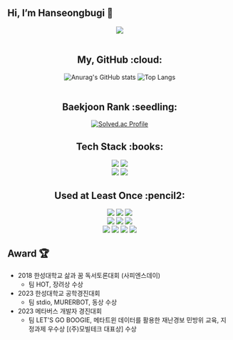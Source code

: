 ## Hi, I’m Hanseongbugi 👋 
<div align="center">
<a href="https://hits.seeyoufarm.com"><img src="https://hits.seeyoufarm.com/api/count/incr/badge.svg?url=https%3A%2F%2Fgithub.com%2Fhanseongbugi%2Fhit-counter&count_bg=%239A97EB&title_bg=%23787878&icon=&icon_color=%23E7E7E7&title=hits&edge_flat=false"/></a>
<br><br>

<h2>My, GitHub :cloud:</h2>

![Anurag's GitHub stats](https://github-readme-stats.vercel.app/api?username=hanseongbugi&show_icons=true)
![Top Langs](https://github-readme-stats.vercel.app/api/top-langs/?username=hanseongbugi&layout=compact)
<br><br>

<h2>Baekjoon Rank :seedling:</h2>

[![Solved.ac Profile](http://mazassumnida.wtf/api/v2/generate_badge?boj=hanseongbugi)](https://solved.ac/hanseongbugi/)

<h2>Tech Stack :books:</h2>
<img src="https://img.shields.io/badge/C++-00599C?logo=cplusplus">
<img src="https://img.shields.io/badge/OpenCv-5C3EE8?logo=OpenCv"><br>
<img src="https://img.shields.io/badge/Unity-000000?logo=unity">
<img src="https://img.shields.io/badge/UnrealEngine5-0E1128?logo=unrealengine">

<h2>Used at Least Once :pencil2:</h2>
<img src="https://img.shields.io/badge/HTML5-E34F26?style=flat&logo=HTML5&logoColor=white"> 
<img src="https://img.shields.io/badge/CSS3-1572B6?style=flat&logo=CSS3&logoColor=white"> 
<img src="https://img.shields.io/badge/JavaScript-F7DF1E?style=flat&logo=JavaScript&logoColor=white"> <br>
<img src="https://img.shields.io/badge/React-61DAFB?style=flat&logo=React&logoColor=white"> 
<img src="https://img.shields.io/badge/Swift-F05138?style=flat&logo=Swift&logoColor=white"> 
<img src="https://img.shields.io/badge/Kotlin-7F52FF?style=flat&logo=Kotlin&logoColor=white"> <br>
<img src="https://img.shields.io/badge/Firebase-FFCA28?style=flat&logo=Firebase&logoColor=white">
<img src="https://img.shields.io/badge/Java-007396?style=flat&logo=Java&logoColor=white"> 
<img src="https://img.shields.io/badge/Python-3776AB?style=flat&logo=Python&logoColor=white"> 
<img src="https://img.shields.io/badge/MySQL-4479A1?style=flat&logo=MySQL&logoColor=white">

</div>

## Award :trophy:
* 2018 한성대학교 삶과 꿈 독서토론대회 (사피엔스데이)
  * 팀 HOT, 장려상 수상
* 2023 한성대학교 공학경진대회
  * 팀 stdio, MURERBOT, 동상 수상
* 2023 메타버스 개발자 경진대회
  * 팀 LET'S GO BOOGIE, 메타트윈 데이터를 활용한 재난경보 민방위 교육, 지정과제 우수상 [(주)모빌테크 대표상] 수상
